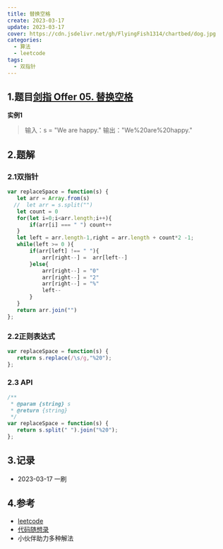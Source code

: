 ```yaml
---
title: 替换空格
create: 2023-03-17
update: 2023-03-17
cover: https://cdn.jsdelivr.net/gh/FlyingFish1314/chartbed/dog.jpg
categories:
  - 算法
  - leetcode
tags:
  - 双指针
---
```


## 1.题目[剑指 Offer 05. 替换空格](https://leetcode.cn/problems/ti-huan-kong-ge-lcof/)

**实例1**
>输入：s = "We are happy."
输出："We%20are%20happy."

## 2.题解
### 2.1双指针
```JavaScript
var replaceSpace = function(s) {
   let arr = Array.from(s)
  //  let arr = s.split("")
   let count = 0
   for(let i=0;i<arr.length;i++){
       if(arr[i] === " ") count++
   }
   let left = arr.length-1,right = arr.length + count*2 -1;
   while(left >= 0 ){
       if(arr[left] !== " "){
           arr[right--] =  arr[left--]
       }else{
           arr[right--] = "0"
           arr[right--] = "2"
           arr[right--] = "%"
           left--
       }
   }
   return arr.join("")
};
```
### 2.2正则表达式
```JavaScript
var replaceSpace = function(s) {
   return s.replace(/\s/g,"%20");
};
```
### 2.3 API
```JavaScript
/**
 * @param {string} s
 * @return {string}
 */
var replaceSpace = function(s) {
   return s.split(" ").join("%20");
};
```

## 3.记录
+ 2023-03-17  一刷

## 4.参考
+ [leetcode](https://leetcode.cn/problems/ti-huan-kong-ge-lcof/submissions/)
+ [代码随想录](https://programmercarl.com/%E5%89%91%E6%8C%87Offer05.%E6%9B%BF%E6%8D%A2%E7%A9%BA%E6%A0%BC.html#%E5%85%B6%E4%BB%96%E8%AF%AD%E8%A8%80%E7%89%88%E6%9C%AC)
+ 小伙伴助力多种解法

